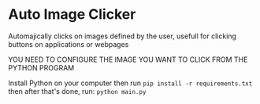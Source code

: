 # Auto Image Clicker
Automajically clicks on images defined by the user, usefull for clicking buttons on applications or webpages

YOU NEED TO CONFIGURE THE IMAGE YOU WANT TO CLICK FROM THE PYTHON PROGRAM

Install Python on your computer then run
`pip install -r requirements.txt`
then after that's done, run:
`python main.py`

